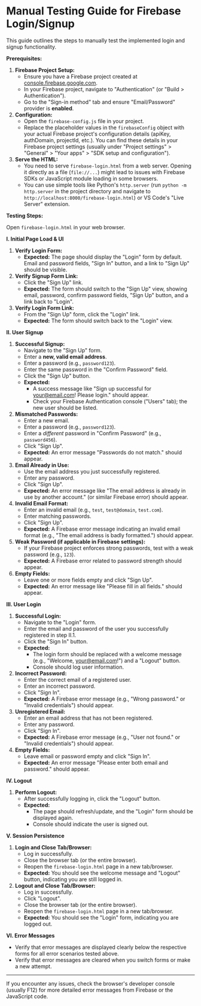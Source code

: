 # Manual Testing Guide for Firebase Login/Signup

This guide outlines the steps to manually test the implemented login and signup functionality.

**Prerequisites:**

1.  **Firebase Project Setup:**
    *   Ensure you have a Firebase project created at [console.firebase.google.com](https://console.firebase.google.com).
    *   In your Firebase project, navigate to "Authentication" (or "Build > Authentication").
    *   Go to the "Sign-in method" tab and ensure "Email/Password" provider is **enabled**.
2.  **Configuration:**
    *   Open the `firebase-config.js` file in your project.
    *   Replace the placeholder values in the `firebaseConfig` object with your actual Firebase project's configuration details (apiKey, authDomain, projectId, etc.). You can find these details in your Firebase project settings (usually under "Project settings" > "General" > "Your apps" > "SDK setup and configuration").
3.  **Serve the HTML:**
    *   You need to serve `firebase-login.html` from a web server. Opening it directly as a file (`file://...`) might lead to issues with Firebase SDKs or JavaScript module loading in some browsers.
    *   You can use simple tools like Python's `http.server` (run `python -m http.server` in the project directory and navigate to `http://localhost:8000/firebase-login.html`) or VS Code's "Live Server" extension.

**Testing Steps:**

Open `firebase-login.html` in your web browser.

**I. Initial Page Load & UI**

1.  **Verify Login Form:**
    *   **Expected:** The page should display the "Login" form by default. Email and password fields, "Sign In" button, and a link to "Sign Up" should be visible.
2.  **Verify Signup Form Link:**
    *   Click the "Sign Up" link.
    *   **Expected:** The form should switch to the "Sign Up" view, showing email, password, confirm password fields, "Sign Up" button, and a link back to "Login".
3.  **Verify Login Form Link:**
    *   From the "Sign Up" form, click the "Login" link.
    *   **Expected:** The form should switch back to the "Login" view.

**II. User Signup**

1.  **Successful Signup:**
    *   Navigate to the "Sign Up" form.
    *   Enter a **new, valid email address**.
    *   Enter a password (e.g., `password123`).
    *   Enter the same password in the "Confirm Password" field.
    *   Click the "Sign Up" button.
    *   **Expected:**
        *   A success message like "Sign up successful for your@email.com! Please login." should appear.
        *   Check your Firebase Authentication console ("Users" tab); the new user should be listed.
2.  **Mismatched Passwords:**
    *   Enter a new email.
    *   Enter a password (e.g., `password123`).
    *   Enter a *different* password in "Confirm Password" (e.g., `password456`).
    *   Click "Sign Up".
    *   **Expected:** An error message "Passwords do not match." should appear.
3.  **Email Already in Use:**
    *   Use the email address you just successfully registered.
    *   Enter any password.
    *   Click "Sign Up".
    *   **Expected:** An error message like "The email address is already in use by another account." (or similar Firebase error) should appear.
4.  **Invalid Email Format:**
    *   Enter an invalid email (e.g., `test`, `test@domain`, `test.com`).
    *   Enter matching passwords.
    *   Click "Sign Up".
    *   **Expected:** A Firebase error message indicating an invalid email format (e.g., "The email address is badly formatted.") should appear.
5.  **Weak Password (if applicable in Firebase settings):**
    *   If your Firebase project enforces strong passwords, test with a weak password (e.g., `123`).
    *   **Expected:** A Firebase error related to password strength should appear.
6.  **Empty Fields:**
    *   Leave one or more fields empty and click "Sign Up".
    *   **Expected:** An error message like "Please fill in all fields." should appear.

**III. User Login**

1.  **Successful Login:**
    *   Navigate to the "Login" form.
    *   Enter the email and password of the user you successfully registered in step II.1.
    *   Click the "Sign In" button.
    *   **Expected:**
        *   The login form should be replaced with a welcome message (e.g., "Welcome, your@email.com!") and a "Logout" button.
        *   Console should log user information.
2.  **Incorrect Password:**
    *   Enter the correct email of a registered user.
    *   Enter an incorrect password.
    *   Click "Sign In".
    *   **Expected:** A Firebase error message (e.g., "Wrong password." or "Invalid credentials") should appear.
3.  **Unregistered Email:**
    *   Enter an email address that has not been registered.
    *   Enter any password.
    *   Click "Sign In".
    *   **Expected:** A Firebase error message (e.g., "User not found." or "Invalid credentials") should appear.
4.  **Empty Fields:**
    *   Leave email or password empty and click "Sign In".
    *   **Expected:** An error message "Please enter both email and password." should appear.

**IV. Logout**

1.  **Perform Logout:**
    *   After successfully logging in, click the "Logout" button.
    *   **Expected:**
        *   The page should refresh/update, and the "Login" form should be displayed again.
        *   Console should indicate the user is signed out.

**V. Session Persistence**

1.  **Login and Close Tab/Browser:**
    *   Log in successfully.
    *   Close the browser tab (or the entire browser).
    *   Reopen the `firebase-login.html` page in a new tab/browser.
    *   **Expected:** You should see the welcome message and "Logout" button, indicating you are still logged in.
2.  **Logout and Close Tab/Browser:**
    *   Log in successfully.
    *   Click "Logout".
    *   Close the browser tab (or the entire browser).
    *   Reopen the `firebase-login.html` page in a new tab/browser.
    *   **Expected:** You should see the "Login" form, indicating you are logged out.

**VI. Error Messages**
*   Verify that error messages are displayed clearly below the respective forms for all error scenarios tested above.
*   Verify that error messages are cleared when you switch forms or make a new attempt.

---

If you encounter any issues, check the browser's developer console (usually F12) for more detailed error messages from Firebase or the JavaScript code.
